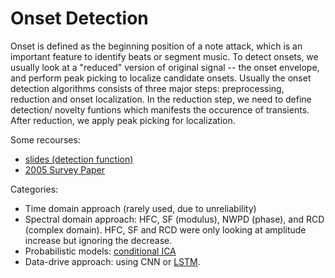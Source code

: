 # Onset Detection

Onset is defined as the beginning position of a note attack, which is an important feature to identify beats or segment music. To detect onsets, we usually look at a "reduced" version of original signal -- the onset envelope, and perform peak picking to localize candidate onsets. Usually the onset detection algorithms consists of three major steps: preprocessing, reduction and onset localization. In the reduction step, we need to define detection/ novelty funtions which manifests the occurence of transients. After reduction, we apply peak picking for localization.

Some recourses:
* [slides (detection function)](http://www.nyu.edu/classes/bello/MIR_files/3-novelty.pdf)
* [2005 Survey Paper](http://www.nyu.edu/classes/bello/MIR_files/2005_BelloEtAl_IEEE_TSALP.pdf)

Categories:
* Time domain approach (rarely used, due to unreliability)
* Spectral domain approach: HFC, SF (modulus), NWPD (phase), and RCD (complex domain). HFC, SF and RCD were only looking at amplitude increase but ignoring the decrease.
* Probabilistic models: [conditional ICA](http://eecs.qmul.ac.uk/~markp/2003/AbdallahPlumbley03-ica-probability.pdf)
* Data-drive approach: using CNN or [LSTM](http://ismir2010.ismir.net/proceedings/ismir2010-101.pdf).